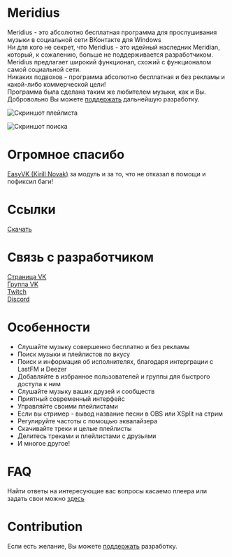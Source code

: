 # Meridius
Meridius - это абсолютно бесплатная программа для прослушивания музыки в социальной сети ВКонтакте для Windows  
Ни для кого не секрет, что Meridius - это идейный наследник Meridian, который, к сожалению, больше не поддерживается разработчиком. Meridius предлагает широкий функционал, схожий с функционалом самой социальной сети.  
Никаких подвохов - программа абсолютно бесплатная и без рекламы и какой-либо коммерческой цели!  
Программа была сделана таким же любителем музыки, как и Вы.  
Добровольно Вы можете [поддержать](https://donatepay.ru/don/InfiniteHorror) дальнейшую разработку.  

![Скриншот плейлиста](https://image.prntscr.com/image/T9fX_iyOQHaBBXpD7WENyw.png)

![Скриншот поиска](https://image.prntscr.com/image/6JmH4VRtSYCphdnVe90Y2Q.png)

# Огромное спасибо

[EasyVK (Kirill Novak)](https://ciricc.github.io/) за модуль и за то, что не отказал в помощи и пофиксил баги!

# Ссылки

[Скачать](https://github.com/PurpleHorrorRus/Meridius/releases)

# Связь с разработчиком
[Страница VK](https://vk.com/sexyhorror)  
[Группа VK](https://vk.com/meridius_player)  
[Twitch](https://twitch.tv/infinitehorror)  
[Discord](https://discord.gg/c2bVaKX)  

# Особенности

* Слушайте музыку совершенно бесплатно и без рекламы  
* Поиск музыки и плейлистов по вкусу
* Поиск и информация об исполнителях, благодаря интерграции с LastFM и Deezer
* Добавляйте в избранное пользователей и группы для быстрого доступа к ним
* Слушайте музыку ваших друзей и сообществ
* Приятный современный интерфейс
* Управляйте своими плейлистами
* Если вы стример - вывод название песни в OBS или XSplit на стрим
* Регулируйте частоты с помощью эквалайзера
* Скачивайте треки и целые плейлисты
* Делитесь треками и плейлистами с друзьями
* И многое другое!

# FAQ

Найти ответы на интересующие вас вопросы касаемо плеера или задать свои можно [здесь](https://vk.com/topic-189978708_41319320)

# Contribution

Если есть желание, Вы можете [поддержать](https://donatepay.ru/don/InfiniteHorror) разработку.  
